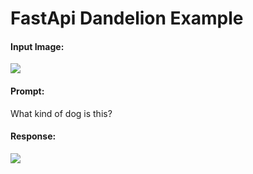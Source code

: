 # FastApi Dandelion Example

#### Input Image:
![]("/.dog.png")

#### Prompt:
What kind of dog is this?

#### Response:
![]("./swagger_docs.png")



